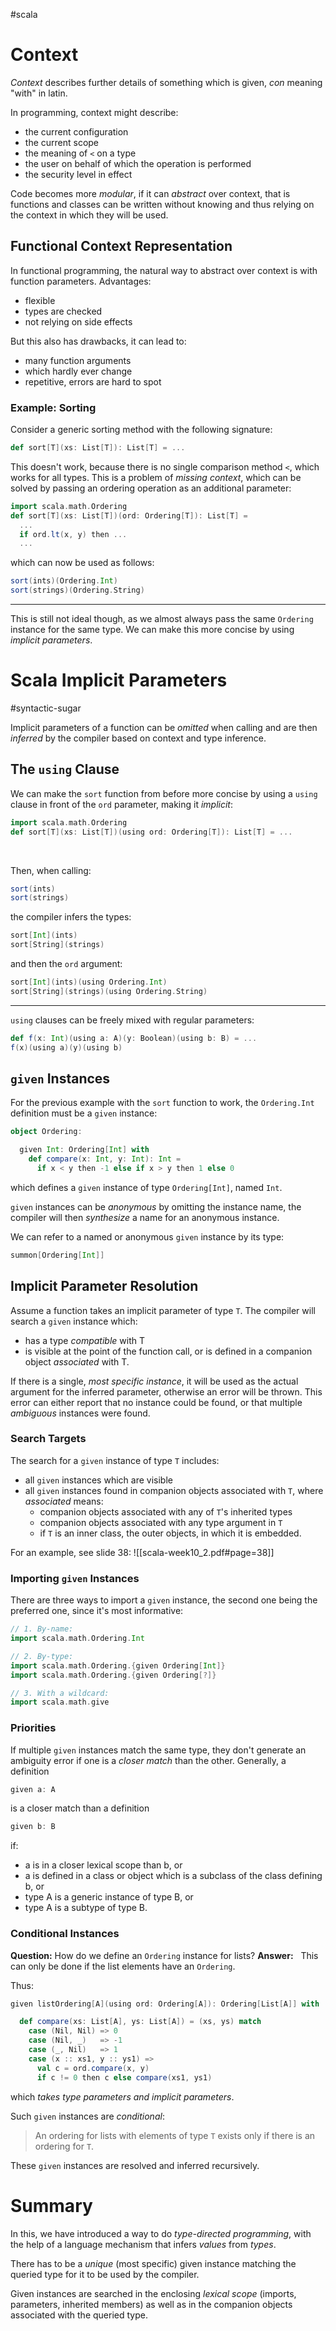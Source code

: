 #scala 

# Context
*Context* describes further details of something which is given, *con* meaning "with" in latin.

In programming, context might describe:
- the current configuration
- the current scope
- the meaning of `<` on a type
- the user on behalf of which the operation is performed
- the security level in effect

Code becomes more *modular*, if it can *abstract* over context, that is functions and classes can be written without knowing and thus relying on the context in which they will be used.

## Functional Context Representation
In functional programming, the natural way to abstract over context is with function parameters. Advantages:
- flexible
- types are checked
- not relying on side effects

But this also has drawbacks, it can lead to:
- many function arguments
- which hardly ever change
- repetitive, errors are hard to spot

### Example: Sorting
Consider a generic sorting method with the following signature:
```Scala
def sort[T](xs: List[T]): List[T] = ...
```

This doesn't work, because there is no single comparison method `<`, which works for all types.
This is a problem of *missing context*, which can be solved by passing an ordering operation as an additional parameter:
```Scala
import scala.math.Ordering
def sort[T](xs: List[T])(ord: Ordering[T]): List[T] = 
  ...
  if ord.lt(x, y) then ...
  ...
```
which can now be used as follows:
```Scala
sort(ints)(Ordering.Int)
sort(strings)(Ordering.String)
```

---

This is still not ideal though, as we almost always pass the same `Ordering` instance for the same type. We can make this more concise by using *implicit parameters*.
<br>


# Scala Implicit Parameters
#syntactic-sugar 

Implicit parameters of a function can be *omitted* when calling and are then *inferred* by the compiler based on context and type inference.

## The `using` Clause
We can make the `sort` function from before more concise by using a `using` clause in front of the `ord` parameter, making it *implicit*:
```Scala
import scala.math.Ordering
def sort[T](xs: List[T])(using ord: Ordering[T]): List[T] = ...
```
<br>

Then, when calling:
```Scala
sort(ints)
sort(strings)
```
the compiler infers the types:
```Scala
sort[Int](ints)
sort[String](strings)
```
and then the `ord` argument:
```Scala
sort[Int](ints)(using Ordering.Int)
sort[String](strings)(using Ordering.String)
```

---

`using` clauses can be freely mixed with regular parameters:
```Scala
def f(x: Int)(using a: A)(y: Boolean)(using b: B) = ...
f(x)(using a)(y)(using b)
```


## `given` Instances
For the previous example with the `sort` function to work, the `Ordering.Int` definition must be a `given` instance:
```Scala
object Ordering:

  given Int: Ordering[Int] with
    def compare(x: Int, y: Int): Int =
      if x < y then -1 else if x > y then 1 else 0
```
which defines a `given` instance of type `Ordering[Int]`, named `Int`.

`given` instances can be *anonymous* by omitting the instance name, the compiler will then *synthesize* a name for an anonymous instance.

We can refer to a named or anonymous `given` instance by its type:
```Scala
summon[Ordering[Int]]
```

## Implicit Parameter Resolution
Assume a function takes an implicit parameter of type `T`. The compiler will search a `given` instance which:
- has a type *compatible* with T
- is visible at the point of the function call, or is defined in a companion object *associated* with T.

If there is a single, *most specific instance*, it will be used as the actual argument for the inferred parameter, otherwise an error will be thrown.
This error can either report that no instance could be found, or that multiple *ambiguous* instances were found.

### Search Targets
The search for a `given` instance of type `T` includes:
- all `given` instances which are visible 
- all `given` instances found in companion objects associated with `T`, where *associated* means:
  - companion objects associated with any of `T`'s inherited types
  - companion objects associated with any type argument in `T`
  - if `T` is an inner class, the outer objects, in which it is embedded.

For an example, see slide 38:
![[scala-week10_2.pdf#page=38]]

### Importing `given` Instances
There are three ways to import a `given` instance, the second one being the preferred one, since it's most informative:
```Scala
// 1. By-name:
import scala.math.Ordering.Int

// 2. By-type:
import scala.math.Ordering.{given Ordering[Int]}
import scala.math.Ordering.{given Ordering[?]}

// 3. With a wildcard:
import scala.math.give
```

### Priorities
If multiple `given` instances match the same type, they don't generate an ambiguity error if one is a *closer match* than the other.
Generally, a definition
```Scala
given a: A
```
is a closer match than a definition
```Scala
given b: B
```
if:
- a is in a closer lexical scope than b, or
- a is defined in a class or object which is a subclass of the class defining b, or
- type A is a generic instance of type B, or
- type A is a subtype of type B.

### Conditional Instances
**Question:** How do we define an `Ordering` instance for lists?
**Answer:** &nbsp; This can only be done if the list elements have an `Ordering`.

Thus:
```Scala
given listOrdering[A](using ord: Ordering[A]): Ordering[List[A]] with

  def compare(xs: List[A], ys: List[A]) = (xs, ys) match
    case (Nil, Nil) => 0
    case (Nil, _)   => -1
    case (_, Nil)   => 1
    case (x :: xs1, y :: ys1) =>
      val c = ord.compare(x, y)
      if c != 0 then c else compare(xs1, ys1)
```
which *takes type parameters and implicit parameters*.

Such `given` instances are *conditional*:
> An ordering for lists with elements of type `T` exists only if there is an ordering for `T`.

These `given` instances are resolved and inferred recursively.
<br>

# Summary
In this, we have introduced a way to do *type-directed programming*, with the help of a language mechanism that infers *values* from *types*.

There has to be a *unique* (most specific) given instance matching the queried type for it to be used by the compiler.

Given instances are searched in the enclosing *lexical scope* (imports, parameters, inherited members) as well as in the companion objects associated with the queried type.
